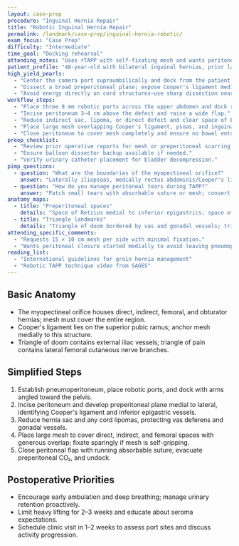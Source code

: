 ```yaml
---
layout: case-prep
procedure: "Inguinal Hernia Repair"
title: "Robotic Inguinal Hernia Repair"
permalink: /landmark/case-prep/inguinal-hernia-robotic/
exam_focus: "Case Prep"
difficulty: "Intermediate"
time_goal: "Docking rehearsal"
attending_notes: "Uses rTAPP with self-fixating mesh and wants peritoneal closure with V-Loc."
patient_profile: "48-year-old with bilateral inguinal hernias, prior laparoscopic appendectomy."
high_yield_pearls:
  - "Center the camera port supraumbilically and dock from the patient's left to access both myopectineal orifices."
  - "Dissect a broad preperitoneal plane; expose Cooper's ligament medially and psoas laterally."
  - "Avoid energy directly on cord structures—use sharp dissection near vas and gonadal vessels."
workflow_steps:
  - "Place three 8 mm robotic ports across the upper abdomen and dock robot."
  - "Incise peritoneum 3–4 cm above the defect and raise a wide flap."
  - "Reduce indirect sac, lipoma, or direct defect and clear space of Bogros."
  - "Place large mesh overlapping Cooper's ligament, psoas, and inguinal ligament without folds."
  - "Close peritoneum to cover mesh completely and ensure no bowel entrapment."
preop_checklist:
  - "Review prior operative reports for mesh or preperitoneal scarring."
  - "Ensure balloon dissector backup available if needed."
  - "Verify urinary catheter placement for bladder decompression."
pimp_questions:
  - question: "What are the boundaries of the myopectineal orifice?"
    answer: "Laterally iliopsoas, medially rectus abdominis/Cooper's ligament, superiorly transversus abdominis arch, inferiorly pectineal ligament."
  - question: "How do you manage peritoneal tears during TAPP?"
    answer: "Patch small tears with absorbable suture or mesh; convert to TEP or open if plane lost."
anatomy_maps:
  - title: "Preperitoneal spaces"
    details: "Space of Retzius medial to inferior epigastrics; space of Bogros lateral toward anterior superior iliac spine."
  - title: "Triangle landmarks"
    details: "Triangle of doom bordered by vas and gonadal vessels; triangle of pain lateral to gonadal vessels."
attending_specific_comments:
  - "Requests 15 × 10 cm mesh per side with minimal fixation."
  - "Wants peritoneal closure started medially to avoid leaving pneumoperitoneum pockets."
reading_list:
  - "International guidelines for groin hernia management"
  - "Robotic TAPP technique video from SAGES"
---
```


## Basic Anatomy
- The myopectineal orifice houses direct, indirect, femoral, and obturator hernias; mesh must cover the entire region.
- Cooper's ligament lies on the superior pubic ramus; anchor mesh medially to this structure.
- Triangle of doom contains external iliac vessels; triangle of pain contains lateral femoral cutaneous nerve branches.

## Simplified Steps
1. Establish pneumoperitoneum, place robotic ports, and dock with arms angled toward the pelvis.
2. Incise peritoneum and develop preperitoneal plane medial to lateral, identifying Cooper's ligament and inferior epigastric vessels.
3. Reduce hernia sac and any cord lipomas, protecting vas deferens and gonadal vessels.
4. Place large mesh to cover direct, indirect, and femoral spaces with generous overlap; fixate sparingly if mesh is self-gripping.
5. Close peritoneal flap with running absorbable suture, evacuate preperitoneal CO₂, and undock.

## Postoperative Priorities
- Encourage early ambulation and deep breathing; manage urinary retention proactively.
- Limit heavy lifting for 2–3 weeks and educate about seroma expectations.
- Schedule clinic visit in 1–2 weeks to assess port sites and discuss activity progression.

